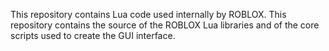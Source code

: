 This repository contains Lua code used internally by ROBLOX. This repository contains the source of the ROBLOX Lua libraries and of the core scripts used to create the GUI interface.
